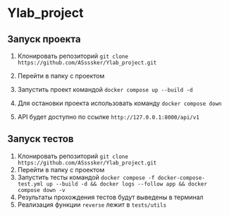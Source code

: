 # Ylab_project
## Запуск проекта

 1. Клонировать репозиторий
 `git clone https://github.com/ASsssker/Ylab_project.git`

 2. Перейти в папку с проектом
 3. Запустить проект командой
 `docker compose up --build -d`
 4. Для остановки проекта использовать команду
 `docker compose down`
 5. API будет доступно по ссылке
 `http://127.0.0.1:8000/api/v1`

 ## Запуск тестов
 1. Клонировать репозиторий
 `git clone https://github.com/ASsssker/Ylab_project.git`
 2. Перейти в папку с проектом
 3. Запустить тесты командой
 `docker compose -f docker-compose-test.yml up --build -d && docker logs --follow app && docker compose down -v
`
4. Результаты прохождения тестов будут выведены в терминал
5. Реализация функции `reverse` лежит в `tests/utils`
